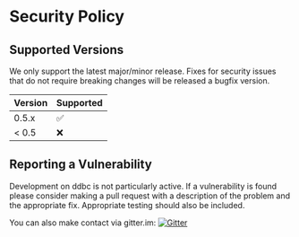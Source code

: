# Security Policy

## Supported Versions

We only support the latest major/minor release. Fixes for security issues that do not require breaking changes will be released a bugfix version.

| Version | Supported          |
| ------- | ------------------ |
| 0.5.x   | :white_check_mark: |
| < 0.5   | :x:                |

## Reporting a Vulnerability

Development on ddbc is not particularly active. If a vulnerability is found please consider making a pull request with a description of the problem and the appropriate fix. Appropriate testing should also be included.

You can also make contact via gitter.im: [![Gitter](https://badges.gitter.im/Join%20Chat.svg)](https://gitter.im/buggins/ddbc?utm_source=badge&utm_medium=badge&utm_campaign=pr-badge&utm_content=badge)
